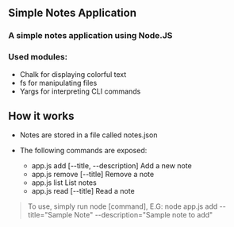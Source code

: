 ## Simple Notes Application

### A simple notes application using Node.JS
### Used modules:
- Chalk for displaying colorful text
- fs for manipulating files
- Yargs for interpreting CLI commands

##  How it works

- Notes are stored in a file called notes.json

- The following commands are exposed:
  - app.js add [--title, --description]    Add a new note
  - app.js remove [--title] Remove a note
  - app.js list    List notes
  - app.js read [--title]   Read a note


> To use, simply run node [command], E.G: node app.js add --title="Sample Note" --description="Sample note to add"